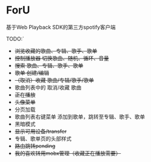 # ForU

基于Web Playback SDK的第三方spotify客户端

TODO:`
- ~~浏览收藏的歌曲、专辑、歌手、歌单~~
- ~~控制播放器  切换歌曲、随机、循环、音量~~
- ~~搜索  歌曲、专辑、歌手、歌单~~
- ~~歌单  创建/编辑~~ 
- ~~（取消）收藏  歌曲/专辑/歌手/歌单~~
- 歌曲列表中的 取消/收藏 歌曲
- ~~正在播放~~
- ~~头像菜单~~
- 分页加载
- 歌曲列表右键菜单  添加到歌单，跳转至专辑、歌手、歌单
- 黑暗模式
- ~~显示可用设备/transfer~~
- 专辑、歌单页的头部样式
- ~~路由跳转pending~~
- ~~我的喜欢转用mobx管理（收藏正在播放需要）~~